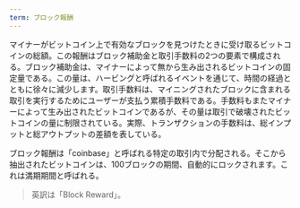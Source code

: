 ```yaml
---
term: ブロック報酬
---
```

マイナーがビットコイン上で有効なブロックを見つけたときに受け取るビットコインの総額。この報酬はブロック補助金と取引手数料の2つの要素で構成される。ブロック補助金は、マイナーによって無から生み出されるビットコインの固定量である。この量は、ハービングと呼ばれるイベントを通じて、時間の経過とともに徐々に減少します。取引手数料は、マイニングされたブロックに含まれる取引を実行するためにユーザーが支払う累積手数料である。手数料もまたマイナーによって生み出されたビットコインであるが、その量は取引で破壊されたビットコインの量に制限されている。実際、トランザクションの手数料は、総インプットと総アウトプットの差額を表している。

ブロック報酬は「coinbase」と呼ばれる特定の取引内で分配される。そこから抽出されたビットコインは、100ブロックの期間、自動的にロックされます。これは満期期間と呼ばれる。

> 英訳は「Block Reward」。